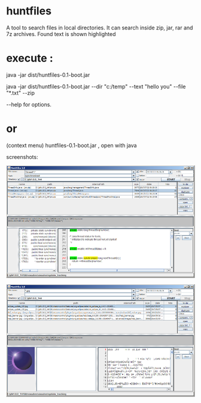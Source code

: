 # huntfiles
A tool to search files in local directories.
It can search inside zip, jar, rar and 7z archives.
Found text is shown highlighted


# execute :  
java -jar dist/huntfiles-0.1-boot.jar

java -jar dist/huntfiles-0.1-boot.jar --dir "c:/temp" --text "hello you" --file "*.txt" --zip

--help for options.


# or 
(context menu) huntfiles-0.1-boot.jar ,  open with java

screenshots:

![Screenshot text files](sample-screen-text.png)

![Screenshot with images](sample-screen-img.png)